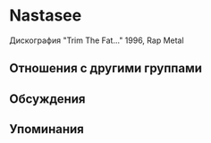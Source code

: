 # Nastasee

Дискография
"Trim The Fat..." 1996, Rap Metal

## Отношения с другими группами


## Обсуждения


## Упоминания

